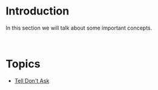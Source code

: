 # Introduction 

In this section we will talk about some important concepts.

<br>

# Topics
* [Tell Don't Ask](Tell-Dont-Ask.md)


